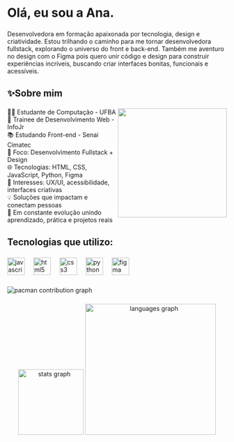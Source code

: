 <h1 align="left">Olá, eu sou a Ana.</h1>

###

<p align="left">Desenvolvedora em formação apaixonada por tecnologia, design e criatividade. Estou trilhando o caminho para me tornar desenvolvedora fullstack, explorando o universo do front e back-end. Também me aventuro no design com o Figma pois quero unir código e design para construir experiências incríveis, buscando criar interfaces bonitas, funcionais e acessíveis. </p>

###

<h2 align="left">✨Sobre mim</h2>

###

<img align="right" height="250" src="https://i.pinimg.com/originals/73/bd/14/73bd14426ca8b035ca994d0110a1f8cc.gif"  />

###

<p align="left">👩‍💻 Estudante de Computação - UFBA <br>🚀 Trainee de Desenvolvimento Web - InfoJr<br>📚 Estudando Front-end - Senai Cimatec<br>🎯 Foco: Desenvolvimento Fullstack + Design <br>🌐 Tecnologias: HTML, CSS, JavaScript, Python, Figma <br>🎨 Interesses: UX/UI, acessibilidade, interfaces criativas <br>💡 Soluções que impactam e conectam pessoas <br>📖 Em constante evolução unindo aprendizado, prática e projetos reais </p>

###

<h2 align="left">Tecnologias que utilizo:</h2>

###

<div align="left">
  <img src="https://cdn.jsdelivr.net/gh/devicons/devicon/icons/javascript/javascript-original.svg" height="40" alt="javascript logo"  />
  <img width="12" />
  <img src="https://cdn.jsdelivr.net/gh/devicons/devicon/icons/html5/html5-original.svg" height="40" alt="html5 logo"  />
  <img width="12" />
  <img src="https://cdn.jsdelivr.net/gh/devicons/devicon/icons/css3/css3-original.svg" height="40" alt="css3 logo"  />
  <img width="12" />
  <img src="https://cdn.jsdelivr.net/gh/devicons/devicon/icons/python/python-original.svg" height="40" alt="python logo"  />
  <img width="12" />
  <img src="https://cdn.jsdelivr.net/gh/devicons/devicon/icons/figma/figma-original.svg" height="40" alt="figma logo"  />
</div>

###

<picture>
  <source media="(prefers-color-scheme: dark)" srcset="https://raw.githubusercontent.com/analro25/analro25/output/pacman-contribution-graph-dark.svg">
  <source media="(prefers-color-scheme: light)" srcset="https://raw.githubusercontent.com/analro25/analro25/output/pacman-contribution-graph.svg">
  <img alt="pacman contribution graph" src="https://raw.githubusercontent.com/maurodesouz/analro25/output/pacman-contribution-graph.svg">
</picture>

###

<div align="center">
  <img src="https://github-readme-stats.vercel.app/api?username=analro25&hide_title=false&hide_rank=false&show_icons=true&include_all_commits=true&count_private=true&disable_animations=false&theme=dracula&locale=en&hide_border=false" height="150" alt="stats graph"  />
  <img src="https://github-readme-stats.vercel.app/api/top-langs?username=analro25&locale=en&hide_title=false&layout=compact&card_width=320&langs_count=5&theme=dracula&hide_border=false" height="300" alt="languages graph"  />
</div>

###
